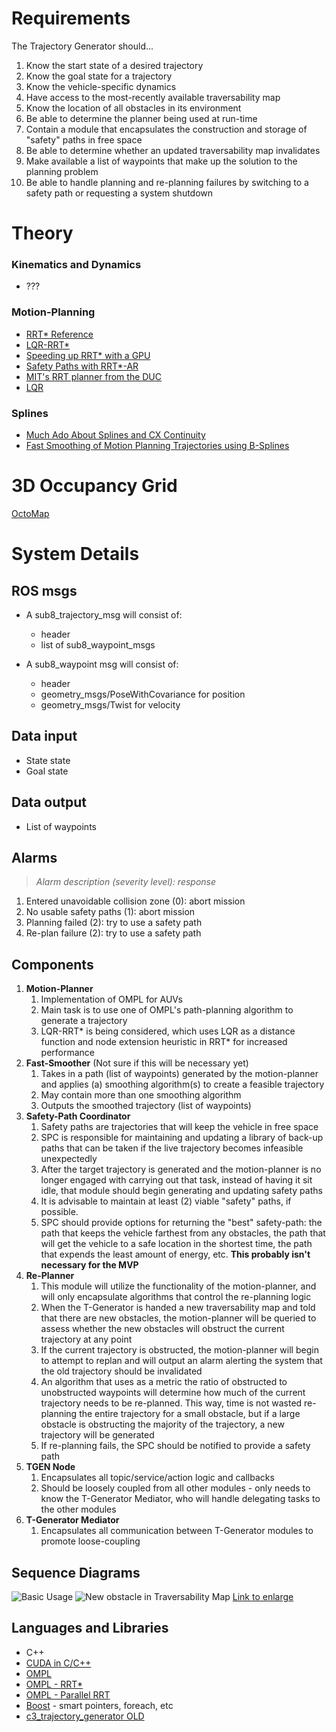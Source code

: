 # Requirements #

The Trajectory Generator should...

1. Know the start state of a desired trajectory
2. Know the goal state for a trajectory
3. Know the vehicle-specific dynamics
4. Have access to the most-recently available traversability map
5. Know the location of all obstacles in its environment
6. Be able to determine the planner being used at run-time
7. Contain a module that encapsulates the construction and storage of "safety" paths in free space 
8. Be able to determine whether an updated traversability map invalidates 
9. Make available a list of waypoints that make up the solution to the planning problem
10. Be able to handle planning and re-planning failures by switching to a safety path or requesting a system shutdown

# Theory #

### Kinematics and Dynamics ###
* ???

### Motion-Planning ###
* [RRT* Reference](http://ijr.sagepub.com/content/30/7/846.full.pdf)
* [LQR-RRT*](http://lis.csail.mit.edu/pubs/perez-icra12.pdf)
* [Speeding up RRT* with a GPU](http://sertac.scripts.mit.edu/web/wp-content/papercite-data/pdf/bialkowski.karaman.ea-iros11.pdf)
* [Safety Paths with RRT*-AR](https://www.ri.cmu.edu/pub_files/2013/5/RRTS_AR.pdf)
* [MIT's RRT planner from the DUC](http://acl.mit.edu/papers/KuwataTCST09.pdf)
* [LQR](http://ocw.mit.edu/courses/mechanical-engineering/2-154-maneuvering-and-control-of-surface-and-underwater-vehicles-13-49-fall-2004/lecture-notes/lec19.pdf)

### Splines ###
* [Much Ado About Splines and CX Continuity](http://graphics.stanford.edu/courses/cs348a-12-winter/Handouts/handout27.pdf)
* [Fast Smoothing of Motion Planning Trajectories using B-Splines](https://wwwx.cs.unc.edu/~panj/index_files/files/ICRA11.pdf)

# 3D Occupancy Grid
[OctoMap](http://www2.informatik.uni-freiburg.de/~hornunga/pub/hornung13auro.pdf)

# System Details #

## ROS msgs 
* A sub8_trajectory_msg will consist of: 
    * header 
    * list of sub8_waypoint_msgs

* A sub8_waypoint msg will consist of:
    * header 
    * geometry_msgs/PoseWithCovariance for position
    * geometry_msgs/Twist for velocity 

## Data input  ##
* State state
* Goal state

## Data output
* List of waypoints

## Alarms

> _Alarm description (severity level): response_

1. Entered unavoidable collision zone (0): abort mission
1. No usable safety paths (1): abort mission
1. Planning failed (2): try to use a safety path
1. Re-plan failure (2): try to use a safety path 

## Components ##
1. **Motion-Planner**
    1. Implementation of OMPL for AUVs
    1. Main task is to use one of OMPL's path-planning algorithm to generate a trajectory
    1. LQR-RRT* is being considered, which uses LQR as a distance function and node extension heuristic in RRT* for increased performance
1. **Fast-Smoother** (Not sure if this will be necessary yet)
    1. Takes in a path (list of waypoints) generated by the motion-planner and applies (a) smoothing algorithm(s) to create a feasible trajectory
    1. May contain more than one smoothing algorithm 
    1. Outputs the smoothed trajectory (list of waypoints)
1. **Safety-Path Coordinator**
    1. Safety paths are trajectories that will keep the vehicle in free space 
    1. SPC is responsible for maintaining and updating a library of back-up paths that can be taken if the live trajectory becomes infeasible unexpectedly
    1. After the target trajectory is generated and the motion-planner is no longer engaged with carrying out that task, instead of having it sit idle, that module should begin generating and updating safety paths 
    1. It is advisable to maintain at least (2) viable "safety" paths, if possible.
    1. SPC should provide options for returning the "best" safety-path: the path that keeps the vehicle farthest from any obstacles, the path that will get the vehicle to a safe location in the shortest time, the path that expends the least amount of energy, etc. **This probably isn't necessary for the MVP**
1. **Re-Planner**
    1. This module will utilize the functionality of the motion-planner, and will only encapsulate algorithms that control the re-planning logic 
    1. When the T-Generator is handed a new traversability map and told that there are new obstacles, the motion-planner will be queried to assess whether the new obstacles will obstruct the current trajectory at any point
    1. If the current trajectory is obstructed, the motion-planner will begin to attempt to replan and will output an alarm alerting the system that the old trajectory should be invalidated
    1. An algorithm that uses as a metric the ratio of obstructed to unobstructed waypoints will determine how much of the current trajectory needs to be re-planned. This way, time is not wasted re-planning the entire trajectory for a small obstacle, but if a large obstacle is obstructing the majority of the trajectory, a new trajectory will be generated
    1. If re-planning fails, the SPC should be notified to provide a safety path 
1. **TGEN Node**
    1. Encapsulates all topic/service/action logic and callbacks 
    1. Should be loosely coupled from all other modules - only needs to know the T-Generator Mediator, who will handle delegating tasks to the other modules
1. **T-Generator Mediator**
    1. Encapsulates all communication between T-Generator modules to promote loose-coupling  

## Sequence Diagrams 

![Basic Usage](http://imgur.com/U5gxEO3.png)
![New obstacle in Traversability Map](http://imgur.com/chpn1cL.png)
[Link to enlarge](http://imgur.com/chpn1cL.png)

## Languages and Libraries ##
* C++
* [CUDA in C/C++](https://developer.nvidia.com/how-to-cuda-c-cpp)
* [OMPL](http://ompl.kavrakilab.org/)
* [OMPL - RRT*](ompl.kavrakilab.org/classompl_1_1geometric_1_1RRTstar.html)
* [OMPL - Parallel RRT](http://ompl.kavrakilab.org/classompl_1_1geometric_1_1pRRT.html)
* [Boost](http://stackoverflow.com/questions/8851670/relevant-boost-features-vs-c11) - smart pointers, foreach, etc 
* [c3_trajectory_generator OLD](https://github.com/uf-mil/software-common/tree/master/c3_trajectory_generator)